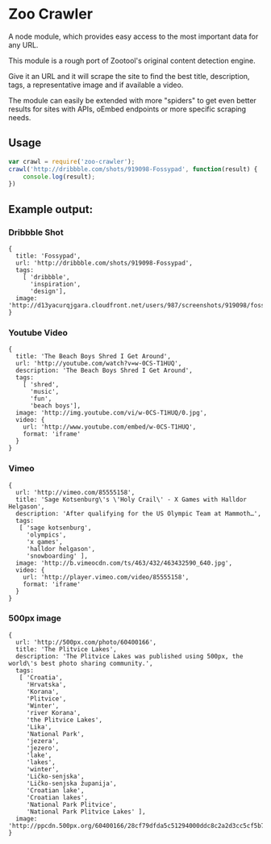 # Zoo Crawler

A node module, which provides easy access to the most important data for any URL.

This module is a rough port of Zootool's original content detection engine. 

Give it an URL and it will scrape the site to find the best title, description, tags, a representative image and if available a video. 

The module can easily be extended with more "spiders" to get even better results for sites with APIs, oEmbed endpoints or more specific scraping needs.

## Usage

```javascript
var crawl = require('zoo-crawler');
crawl('http://dribbble.com/shots/919098-Fossypad', function(result) {
	console.log(result);
})
```

## Example output: 

### Dribbble Shot

```
{
  title: 'Fossypad',
  url: 'http://dribbble.com/shots/919098-Fossypad',
  tags: 
    [ 'dribbble', 
      'inspiration', 
      'design'],
  image: 'http://d13yacurqjgara.cloudfront.net/users/987/screenshots/919098/fossypad_2x.jpg' 
}
```

### Youtube Video

```
{ 
  title: 'The Beach Boys Shred I Get Around',
  url: 'http://youtube.com/watch?v=w-0CS-T1HUQ',
  description: 'The Beach Boys Shred I Get Around',
  tags: 
    [ 'shred', 
      'music', 
      'fun', 
      'beach boys'],
  image: 'http://img.youtube.com/vi/w-0CS-T1HUQ/0.jpg',
  video: { 
    url: 'http://www.youtube.com/embed/w-0CS-T1HUQ',
    format: 'iframe' 
  } 
}
```

### Vimeo

```
{ 
  url: 'http://vimeo.com/85555158',
  title: 'Sage Kotsenburg\'s \'Holy Crail\' - X Games with Halldor Helgason',
  description: 'After qualifying for the US Olympic Team at Mammoth…',
  tags: 
   [ 'sage kotsenburg',
     'olympics',
     'x games',
     'halldor helgason',
     'snowboarding' ],
  image: 'http://b.vimeocdn.com/ts/463/432/463432590_640.jpg',
  video: { 
    url: 'http://player.vimeo.com/video/85555158',
    format: 'iframe' 
  } 
}
```


### 500px image

```
{ 
  url: 'http://500px.com/photo/60400166',
  title: 'The Plitvice Lakes',
  description: 'The Plitvice Lakes was published using 500px, the world\'s best photo sharing community.',
  tags: 
   [ 'Croatia',
     'Hrvatska',
     'Korana',
     'Plitvice',
     'Winter',
     'river Korana',
     'the Plitvice Lakes',
     'Lika',
     'National Park',
     'jezera',
     'jezero',
     'lake',
     'lakes',
     'winter',
     'Ličko-senjska',
     'Ličko-senjska županija',
     'Croatian lake',
     'Croatian lakes',
     'National Park Plitvice',
     'National Park Plitvice Lakes' ],
  image: 'http://ppcdn.500px.org/60400166/28cf79dfda5c51294000ddc8c2a2d3cc5cf5b7c8/5.jpg' 
}
  
```
